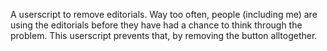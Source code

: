 A userscript to remove editorials. 
Way too often, people (including me) are using the editorials before they have had a chance to think through the problem. This userscript prevents that, by removing the button alltogether.
